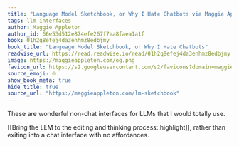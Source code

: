 ```yaml
---
title: "Language Model Sketchbook, or Why I Hate Chatbots via Maggie Appleton"
tags: llm interfaces
author: Maggie Appleton
author_id: 66e53d512e874efe267f7ea8faea1a1f
book: 01h2q8efej4da3enhmz8edbjmy
book_title: "Language Model Sketchbook, or Why I Hate Chatbots"
readwise_url: https://read.readwise.io/read/01h2q8efej4da3enhmz8edbjmy
image: https://maggieappleton.com/og.png
favicon_url: https://s2.googleusercontent.com/s2/favicons?domain=maggieappleton.com
source_emoji: 🌐
show_book_meta: true
hide_title: true
source_url: "https://maggieappleton.com/lm-sketchbook"
---
```


These are wonderful non-chat interfaces for LLMs that I would totally use.

[[Bring the LLM to the editing and thinking process::highlight]], rather than exiting into a chat interface with no affordances. 